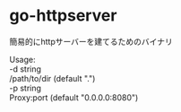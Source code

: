 # go-httpserver

簡易的にhttpサーバーを建てるためのバイナリ


Usage:  
  -d string  
        /path/to/dir (default ".")  
  -p string  
        Proxy:port (default "0.0.0.0:8080")
